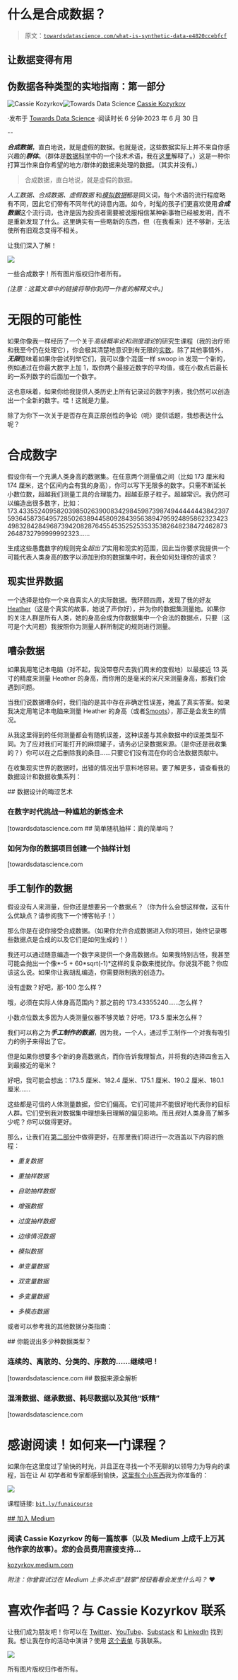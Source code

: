 # 什么是合成数据？

> 原文：[`towardsdatascience.com/what-is-synthetic-data-e4820ccebfcf`](https://towardsdatascience.com/what-is-synthetic-data-e4820ccebfcf)

## 让数据变得有用

## 伪数据各种类型的实地指南：第一部分

[](https://kozyrkov.medium.com/?source=post_page-----e4820ccebfcf--------------------------------)![Cassie Kozyrkov](https://kozyrkov.medium.com/?source=post_page-----e4820ccebfcf--------------------------------)[](https://towardsdatascience.com/?source=post_page-----e4820ccebfcf--------------------------------)![Towards Data Science](https://towardsdatascience.com/?source=post_page-----e4820ccebfcf--------------------------------) [Cassie Kozyrkov](https://kozyrkov.medium.com/?source=post_page-----e4820ccebfcf--------------------------------)

·发布于 [Towards Data Science](https://towardsdatascience.com/?source=post_page-----e4820ccebfcf--------------------------------) ·阅读时长 6 分钟·2023 年 6 月 30 日

--

***合成数据***，直白地说，就是虚假的数据。也就是说，这些数据实际上并不来自你感兴趣的***群体***。（群体是[数据科学](http://bit.ly/quaesita_datascim)中的一个技术术语，我在[这里](http://bit.ly/quaesita_popwrong)解释了。）这是一种你打算当作来自你希望的地方/群体的数据来处理的数据。（其实并没有。）

> 合成数据，直白地说，就是虚假的数据。

*人工数据、合成数据、虚假数据* 和[*模拟数据*](http://bit.ly/quaesita_sims)都是同义词，每个术语的流行程度略有不同，因此它们带有不同年代的诗意内涵。如今，时髦的孩子们更喜欢使用***合成数据***这个流行词，也许是因为投资者需要被说服相信某种新事物已经被发明，而不是重新发现了什么。这里确实有一些略新的东西，但（在我看来）还不够新，无法使所有旧观念变得不相关。

让我们深入了解！

![](img/9133b114590c5fbddf074fcc5d7a5e53.png)

一些合成数字！所有图片版权归作者所有。

*(注意：这篇文章中的链接将带你到同一作者的解释文中。)*

# 无限的可能性

如果你像我一样经历了一个关于*高级概率论和测度理论*的研究生课程（我的治疗师和我至今仍在处理它），你会极其清楚地意识到有无限的[实数](https://en.wikipedia.org/wiki/Real_number)。除了其他事情外，***无限***意味着如果你尝试列举它们，我可以像个混蛋一样 swoop in 发现一个新的，例如通过在你最大数字上加 1，取你两个最接近数字的平均值，或在小数点后最长的一系列数字的后面加一个数字。

这也意味着，如果你给我提供人类历史上所有记录过的数字列表，我仍然可以创造出一个全新的数字。哇！这就是力量。

除了为你下一次关于是否存在真正原创性的争论（呃）提供话题，我想表达什么呢？

# 合成数字

假设你有一个充满人类身高的数据集。在任意两个测量值之间（比如 173 厘米和 174 厘米，这个区间内会有我的身高），你可以写下无限多的数字。只需不断延长小数位数，超越我们测量工具的合理能力。超越亚原子粒子。超越常识。我仍然可以编造出很多数字，比如：173.4335524095820398502639008342984598739874944444443842397593645873649572850263894458092843956389479592489586232342349832842849687394208287645545352525353353826482384724628732648732799999992323……

生成这些愚蠢数字的规则完全*超出了*实用和现实的范围，因此当你要求我提供一个可能代表人类身高的数字以添加到你的数据集中时，我会如何处理你的请求？

## 现实世界数据

一个选择是给你一个来自真实人的实际数据。我环顾四周，发现了我的好友[Heather](http://bit.ly/quaesita_heather)（这是个真实的故事，她说了声你好），并为你的数据集测量她。如果你的关注人群是所有人类，她的身高会成为你数据集中一个合法的数据点，只要（这可是个大问题）我按照你为测量人群所制定的规则进行测量。

## 嘈杂数据

如果我用笔记本电脑（对不起，我没带卷尺去我们周末的度假地）以最接近 13 英寸的精度来测量 Heather 的身高，而你用的是毫米的米尺来测量身高，那我们会遇到问题。

当我们说数据嘈杂时，我们指的是其中存在非确定性误差，掩盖了真实答案。如果我决定用笔记本电脑来测量 Heather 的身高（或者[Smoots](https://en.wikipedia.org/wiki/Smoot)），那正是会发生的情况。

从我这里得到的任何测量都会有随机误差，这种误差与其余数据中的误差类型不同。为了应对我们可能打开的麻烦罐子，请务必记录数据来源。（是你还是我收集的？）你可以在之后删除我的条目……只要它们没有混在你的合法数据贡献中。

在收集现实世界的数据时，出错的情况出乎意料地容易。要了解更多，请查看我的数据设计和数据收集系列：

[](/the-obscure-art-of-data-design-397ffb230596?source=post_page-----e4820ccebfcf--------------------------------) ## 数据设计的晦涩艺术

### 在数字时代挑战一种尴尬的新炼金术

[towardsdatascience.com [](/simple-random-sampling-is-it-actually-simple-71014e58e0d1?source=post_page-----e4820ccebfcf--------------------------------) ## 简单随机抽样：真的简单吗？

### 如何为你的数据项目创建一个抽样计划

[towardsdatascience.com

## 手工制作的数据

假设没有人来测量，但你还是想要另一个数据点？（你为什么会想这样做，这有什么优缺点？请参阅我下一个博客帖子！）

那么你是在说你接受合成数据。（如果你允许合成数据进入你的项目，始终记录哪些数据点是合成的以及它们是如何生成的！）

我还可以通过随意编造一个数字来提供一个身高数据点。如果我特别古怪，我甚至可能会抛出一个像*-5 + 60*sqrt(-1)*这样的复杂数来搅扰你。你说我不能？你应该这么说。如果你让我胡乱编造，你需要限制我的创造力。

没有虚数？好吧，那-100 怎么样？

哦，必须在实际人体身高范围内？那之前的 173.43355240……怎么样？

小数点位数太多因为人类测量仪器不够灵敏？好吧，173.5 厘米怎么样？

我们可以称之为***手工制作的数据***，因为我，一个人，通过手工制作一个对我有吸引力的例子来得出了它。

但是如果你想要多个新的身高数据点，而你告诉我理智点，并将我的选择四舍五入到最接近的毫米？

好吧，我可能会想出：173.5 厘米、182.4 厘米、175.1 厘米、190.2 厘米、180.1 厘米……

这些都是可信的人体测量数据，但它们偏高。它们可能并不能很好地代表你的目标人群。它们受到我对数据集中理想条目理解的偏见影响。而且*我*对人类身高了解多少呢？*你*可以做得更好。

那么，让我们在[第二部分](https://bit.ly/quaesita_synthguide2)中做得更好，在那里我们将进行一次涵盖以下内容的旅程：

+   *重复数据*

+   *重抽样数据*

+   *自助抽样数据*

+   *增强数据*

+   *过度抽样数据*

+   *边缘情况数据*

+   *模拟数据*

+   *单变量数据*

+   *双变量数据*

+   *多变量数据*

+   *多模态数据*

或者可以参考我的其他数据分类指南：

[](/how-many-data-types-can-you-name-a5f8869066ca?source=post_page-----e4820ccebfcf--------------------------------) ## 你能说出多少种数据类型？

### 连续的、离散的、分类的、序数的……继续吧！

[towardsdatascience.com [](/how-to-work-with-someone-elses-data-6c45d467d7a2?source=post_page-----e4820ccebfcf--------------------------------) ## 数据来源全解析

### 混淆数据、继承数据、耗尽数据以及其他“妖精”

[towardsdatascience.com

# 感谢阅读！如何来一门课程？

如果你在这里度过了愉快的时光，并且正在寻找一个不无聊的以领导力为导向的课程，旨在让 AI 初学者和专家都感到愉快，[这里有个小东西](https://bit.ly/funaicourse)我为你准备的：

![](img/300b5280620ea948fc3dbffb708084d4.png)

课程链接: [`bit.ly/funaicourse`](https://bit.ly/funaicourse)

[## 加入 Medium](https://kozyrkov.medium.com/membership?source=post_page-----e4820ccebfcf--------------------------------)

### 阅读 Cassie Kozyrkov 的每一篇故事（以及 Medium 上成千上万其他作家的故事）。您的会员费用直接支持…

[kozyrkov.medium.com](https://kozyrkov.medium.com/membership?source=post_page-----e4820ccebfcf--------------------------------)

*附注：你曾尝试过在 Medium 上多次点击“鼓掌”按钮看看会发生什么吗？* ❤️

# 喜欢作者吗？与 Cassie Kozyrkov 联系

让我们成为朋友吧！你可以在 [Twitter](https://twitter.com/quaesita)、[YouTube](https://www.youtube.com/channel/UCbOX--VOebPe-MMRkatFRxw)、[Substack](http://decision.substack.com) 和 [LinkedIn](https://www.linkedin.com/in/kozyrkov/) 找到我。想让我在你的活动中演讲？使用 [这个表单](http://bit.ly/makecassietalk) 与我联系。

![](img/834070f6f95a4ef84143aab02294c988.png)

所有图片版权归作者所有。
